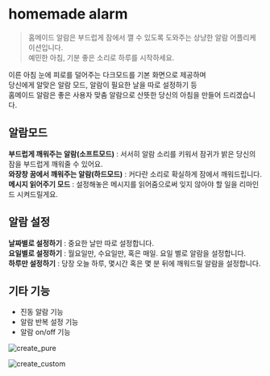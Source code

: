 # homemade alarm
> 홈메이드 알람은 부드럽게 잠에서 깰 수 있도록 도와주는 상냥한 알람 어플리케이션입니다.         
예민한 아침, 기분 좋은 소리로 하루를 시작하세요.             

이른 아침 눈에 피로를 덜어주는 다크모드를 기본 화면으로 제공하며         
당신에게 알맞은 알람 모드, 알람이 필요한 날을 따로 설정하기 등          
홈메이드 알람은 좋은 사용자 맞춤 알람으로 산뜻한 당신의 아침을 만들어 드리겠습니다.

## 알람모드
**부드럽게 깨워주는 알람(소프트모드)** : 서서히 알람 소리를 키워서 잠귀가 밝은 당신의 잠을 부드럽게 깨워줄 수 있어요.         
**와장창 꿈에서 깨워주는 알람(하드모드)** : 커다란 소리로 확실하게 잠에서 깨워드립니다.       
**메시지 읽어주기 모드** : 설정해놓은 메시지를 읽어줌으로써 잊지 않아야 할 일을 리마인드 시켜드릴게요.       

## 알람 설정
**날짜별로 설정하기** : 중요한 날만 따로 설정합니다.         
**요일별로 설정하기** : 월요일만, 수요일만, 혹은 매일. 요일 별로 알람을 설정합니다.         
**하루만 설정하기** : 당장 오늘 하루, 몇시간 혹은 몇 분 뒤에 깨워드릴 알람을 설정합니다.           

## 기타 기능
- 진동 알람 기능        
- 알람 반복 설정 기능      
- 알람 on/off 기능


![create_pure](https://user-images.githubusercontent.com/44077831/159132314-0176bbd3-7e69-4e02-a225-87312564c323.png)

![create_custom](https://user-images.githubusercontent.com/44077831/159132326-85e2f869-ec2a-4277-85bf-51ba1e5d4454.png)
